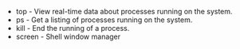 - top - View real-time data about processes running on the system. 
- ps -  Get a listing of processes running on the system. 
- kill - End the running of a process. 
- screen -  Shell window manager